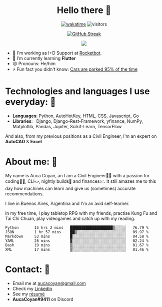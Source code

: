 <div align="center">
  
# Hello there 👋

[![wakatime](https://wakatime.com/badge/user/990b0f6a-438a-45ae-bda7-4c59b13f6f11.svg)](https://wakatime.com/@990b0f6a-438a-45ae-bda7-4c59b13f6f11)
![visitors](https://visitor-badge.glitch.me/badge?page_id=AucaCoyan&left_color=#9cbf7b&right_color=#92278f)


  
[![GitHub Streak](https://github-readme-streak-stats.herokuapp.com?user=AucaCoyan&date_format=j%20M%5B%20Y%5D)](https://git.io/streak-stats)

![](https://github.com/AucaCoyan/github-stats-copy/blob/master/generated/languages.svg)
</div>

- 🚀 I'm working as I+D Support at [Rocketbot](https://rocketbot.com/).
- 🧠 I’m currently learning **Flutter**
- 😄 Pronouns: He/him
- ⚡ Fun fact you didn't know: [Cars are parked 95% of the time](https://www.reinventingparking.org/2013/02/cars-are-parked-95-of-time-lets-check.html)

# Technologies and languages I use everyday: 🧰
- **Languages**:        Python, AutoHotKey, HTML, CSS, Javascript, Go
- **Libraries**: &nbsp;  Django, Django-Rest-Framework, yfinance, NumPy, Matplotlib, Pandas, Jupiter, Scikit-Learn, TensorFlow

And also, from my previous positions as a Civil Engineer, I'm an expert on **AutoCAD** & **Excel**

# About me: 👨
My name is Auca Coyan, an I am a Civil Engineer👷‍♂️ with a passion for coding👨‍💻, CLI`<>`, nightly builds🐛 and finances💹. It still amazes me to this day how machines can learn and give us (sometimes) accurate recommendations.

I live in Buenos Aires, Argentina and I'm an avid self-learner.

In my free time, I play tabletop RPG with my friends, practise Kung Fu and Tai Chi Chuan, play videogames and catch up with my reading.




<!--START_SECTION:waka-->

```text
Python       15 hrs 2 mins   ███████████████████▒░░░░░   76.79 %
JSON         1 hr 57 mins    ██▒░░░░░░░░░░░░░░░░░░░░░░   09.97 %
Markdown     53 mins         █░░░░░░░░░░░░░░░░░░░░░░░░   04.58 %
YAML         26 mins         ▓░░░░░░░░░░░░░░░░░░░░░░░░   02.24 %
Bash         19 mins         ▒░░░░░░░░░░░░░░░░░░░░░░░░   01.67 %
XML          17 mins         ▒░░░░░░░░░░░░░░░░░░░░░░░░   01.46 %
```

<!--END_SECTION:waka-->

# Contact: 📨
- Email me at [aucacoyan@gmail.com](aucacoyan@gmail.com)
- Check my [LinkedIn](https://www.linkedin.com/in/auca-coyan-maillot/)
- See my [résumé](http://tiny.cc/AucaCV)
- **AucaCoyan#9411** on Discord

<!--
**AucaCoyan/AucaCoyan** is a ✨ _special_ ✨ repository because its `README.md` (this file) appears on your GitHub profile.

Here are some ideas to get you started:

- 🔭 I’m currently working on ...
- 👯 I’m looking to collaborate on ...
- 🤔 I’m looking for help with ...
- 💬 Ask me about ...
- 📫 How to reach me: ...
- ⚡ Fun fact: ...
-->
